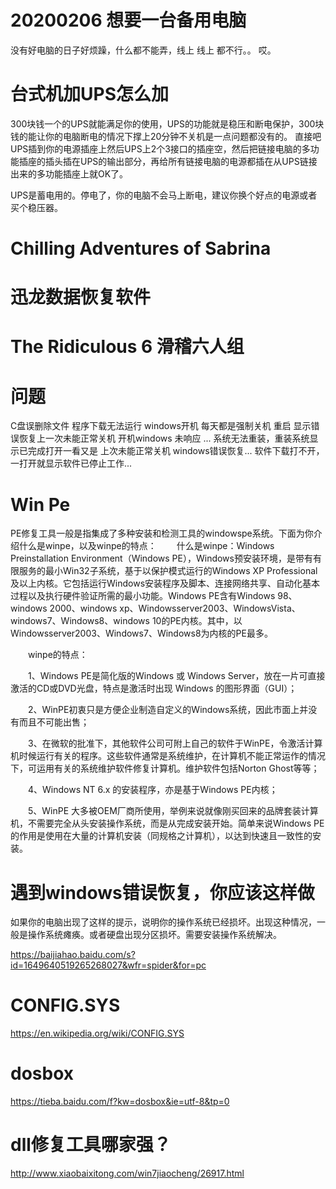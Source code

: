 
# 20200206 想要一台备用电脑

没有好电脑的日子好烦躁，什么都不能弄，线上 线上 都不行。。 哎。

# 台式机加UPS怎么加

300块钱一个的UPS就能满足你的使用，UPS的功能就是稳压和断电保护，300块钱的能让你的电脑断电的情况下撑上20分钟不关机是一点问题都没有的。 直接吧UPS插到你的电源插座上然后UPS上2个3接口的插座空，然后把链接电脑的多功能插座的插头插在UPS的输出部分，再给所有链接电脑的电源都插在从UPS链接出来的多功能插座上就OK了。

UPS是蓄电用的。停电了，你的电脑不会马上断电，建议你换个好点的电源或者买个稳压器。


# Chilling Adventures of Sabrina

# 迅龙数据恢复软件

# The Ridiculous 6  滑稽六人组

# 问题

C盘误删除文件 程序下载无法运行 windows开机  每天都是强制关机 重启  显示错误恢复上一次未能正常关机   开机windows 未响应 ...   系统无法重装，重装系统显示已完成打开一看又是 上次未能正常关机 windows错误恢复...  软件下载打不开，一打开就显示软件已停止工作...

# Win Pe

PE修复工具一般是指集成了多种安装和检测工具的windowspe系统。下面为你介绍什么是winpe，以及winpe的特点：
　　什么是winpe：Windows Preinstallation Environment（Windows PE），Windows预安装环境，是带有有限服务的最小Win32子系统，基于以保护模式运行的Windows XP Professional及以上内核。它包括运行Windows安装程序及脚本、连接网络共享、自动化基本过程以及执行硬件验证所需的最小功能。Windows PE含有Windows 98、windows 2000、windows xp、Windowsserver2003、WindowsVista、windows7、Windows8、windows 10的PE内核。其中，以Windowsserver2003、Windows7、Windows8为内核的PE最多。

　　winpe的特点：

　　1、Windows PE是简化版的Windows 或 Windows Server，放在一片可直接激活的CD或DVD光盘，特点是激活时出现 Windows 的图形界面（GUI）；

　　2、WinPE初衷只是方便企业制造自定义的Windows系统，因此市面上并没有而且不可能出售；

　　3、在微软的批准下，其他软件公司可附上自己的软件于WinPE，令激活计算机时候运行有关的程序。这些软件通常是系统维护，在计算机不能正常运作的情况下，可运用有关的系统维护软件修复计算机。维护软件包括Norton Ghost等等；

　　4、Windows NT 6.x 的安装程序，亦是基于Windows PE内核；

　　5、WinPE 大多被OEM厂商所使用，举例来说就像刚买回来的品牌套装计算机，不需要完全从头安装操作系统，而是从完成安装开始。简单来说Windows PE的作用是使用在大量的计算机安装（同规格之计算机），以达到快速且一致性的安装。
  
  

# 遇到windows错误恢复，你应该这样做

如果你的电脑出现了这样的提示，说明你的操作系统已经损坏。出现这种情况，一般是操作系统瘫痪。或者硬盘出现分区损坏。需要安装操作系统解决。

https://baijiahao.baidu.com/s?id=1649640519265268027&wfr=spider&for=pc


# CONFIG.SYS

https://en.wikipedia.org/wiki/CONFIG.SYS 


# dosbox

https://tieba.baidu.com/f?kw=dosbox&ie=utf-8&tp=0 



# dll修复工具哪家强？

http://www.xiaobaixitong.com/win7jiaocheng/26917.html 
